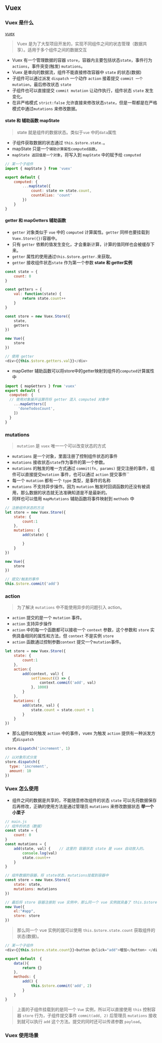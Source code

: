 ## Vuex
### Vuex 是什么
[vuex](./images/vuex.png)
> Vuex 是为了大型项目开发的，实现不同组件之间的状态管理（数据共享）。适用于多个组件之间的数据交互
* Vuex 有一个管理数据的容器 `store`，容器内主要包括状态`state`，事件行为`actions`，事件突变(触发) `mutations`。
* Vuex 是单向的数据流，组件不能直接修改容器中 `state` 的状态(数据)
* 子组件可以通过派发 `dispatch` 一个动作 `action` 接着提交 `commit 一个 mutation`，最后修改状态 `state`
* 子组件也可以直接提交 `commit mutation` 让动作执行，组件状态 `state` 发生变化。 
* 在非严格模式 `strict:false` 允许直接来修改状态`state`，但是一帮都是在严格模式中通过`mutations` 来修改数据。

#### state 和 辅助函数 mapState
> state 就是组件的数据状态。类似于`vue` 中的`data`属性
* 子组件获取数据的状态通过 `this.$store.state.`。
* mapState 只是一个`辅助计算属性computed函数`。
* `mapState 返回值是一个对象`，将写入到 `mapState` 中的赋予给 `computed` 
``` js
// 某一个子组件
import { mapState } from 'vuex'

export default {
    computed: {
        ...mapState({
            count: state => state.count,
            countAlias: 'count'
        })
    }
}
```


#### getter 和 mapGetters 辅助函数
* `getter` 对象类似于 `vue` 中的 `computed` 计算属性。`getter` 同样也要挂载到`Vuex.Store({})`容器中。
* 只有 `getter` 依赖的值发生变化，才会重新计算，计算的值同样也会被缓存下来。
* `getter` 属性的使用通过`this.$store.getter.`来获取。
* `getter` 接收组件状态`state` 作为第一个参数
__state 和 getter实例__
``` js
const state = {
    count: 0
}

const getters = {
    val: function(state) {
        return state.count++
    }
}

const store = new Vuex.Store({
    state,
    getters
})

new Vue({
    store
})

// 使用 getter
<div>{{this.$store.getters.val}}</div>
```
* mapGetter 辅助函数可以将store中的getter映射到组件的`computed`计算属性中
``` js
import { mapGetters } from 'vuex'
export default {
  computed: {
  // 使用对象展开运算符将 getter 混入 computed 对象中
    ...mapGetters([
      'doneTodosCount',
    ])
  }
}
```


### mutations 
> `mutation` 是 `vuex` 唯一一个可以改变状态的方式
* `mutations` 是一个对象，里面注册了控制组件状态的事件
* `mutations` 接收状态`state`作为事件的第一个参数。
* `mutations` 的触发的唯一方式通过 `commit(fn, params)` 提交注册的事件，组件可以直接提交`mutation` 事件，也可以通过 `action` 提交事件``
* 每一个 `mutation` 都有一个 `type` 类型，是事件的名称
* `mutations` 不支持异步操作。因为 `mutation` 触发时回调函数的还没有被调用，那么数据的状态就无法准确知道是不是最新的。
* 同样也可以借用 `mapMutations` 辅助函数将事件映射到 `methods` 中
``` js
// 注册组件状态的方法
let store = new Vuex.Store({
    state: {
        count:1
    },
    mutations: {
        add(state) {

        }
    }
})

new Vue({
    store
})

// 提交/触发的事件
this.$store.commit('add')
```

### action
> 为了解决 `mutations` 中不能使用异步的问题引入 action。
* `action` 提交的是一个 `mutation` 事件。
* `action` 支持异步操作
* `action` 中的每一个函数都可以接收一个 `context` 参数，这个参数和 `store` 实例具备相同的属性和方法，但 `context` 不是实例 `store`
* `action` 函数通过控制参数`context` 提交一个`mutation`事件。
``` js
let store = new Vuex.Store({
    state: {
        count:1
    },
    action:{
        add(context, val) {
            setTimeout(() => {
                context.commit('add', val)
            }, 1000)
        }
    },
    mutations: {
        add(state, val) {
            state.count = state.count + 1
        }
    }
})
```
* 那么组件如何触发 `action` 中的事件，vuex 为触发 `action` 提供有一种派发方式`dispatch`
``` js
store.dispatch('increment', 1)

// 以对象形式分发
store.dispatch({
  type: 'increment',
  amount: 10
})
```


### Vuex 怎么使用
* 组件之间的数据是共享的，不能随意修改组件的状态 `state` 可以先将数据保存后再修改，正确的使用方法是通过管理员 `mutations` 来修改数据状态
__举一个小栗子__
``` js
// main.js
// 组件的状态（数据）
const state = {
    count: 0
}
const mutations = {
    add(state, val) {    // 这里的 容器状态 state 是 vuex 自动放入的。
        console.log(val)
        state.count++ 
    }
}

// 组件数据的容器，将 state状态，mutations挂载到容器中
const store = new Vuex.Store({
    state: state,
    mutations: mutations
})

// 最后将 store 容器注册到 vue 实例中，那么同一个 vue 实例就具备了 this.$store 的容器
new Vue({
    el:"#app",
    store: store
})
```
> 那么同一个 vue 实例的就可以使用 `this.$store.state.count` 获取组件的状态(数据)。
``` js
// 某一个子组件
<div>{{this.$store.state.count}}<button @click="add">增加</button> </div>

export default  {
    data(){
        return {}
    },
    methods: {
        add() {
            this.$store.commit('add', 2)   
        }
    }
}
```
> 上面的子组件挂载到的是同一个 `Vue` 实例，所以可以直接使用 `this` 控制容器 `store` 行为，子组件提交事件 `commit(add, 2)` 后管理员 `mutations` 接收到就可以执行 `add` 这个方法。提交的同时还可以传递参数 `payload`。


### Vuex 使用场景



